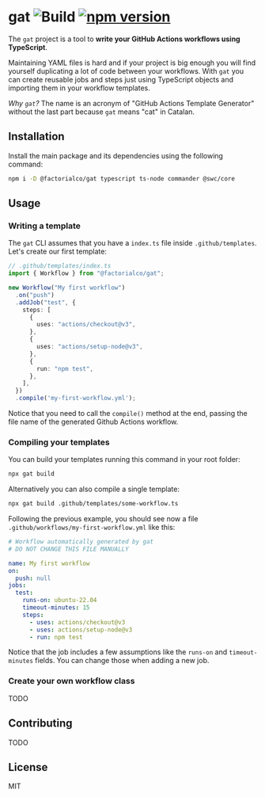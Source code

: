 # gat ![Build](https://github.com/factorialco/gat/actions/workflows/build.yml/badge.svg?branch=main) [![npm version](https://badge.fury.io/js/@factorialco%2Fgat.svg)](https://badge.fury.io/js/@factorialco%2Fgat)

The `gat` project is a tool to **write your GitHub Actions workflows using TypeScript**.

Maintaining YAML files is hard and if your project is big enough you will find yourself duplicating a lot of code between your workflows. With `gat` you can create reusable jobs and steps just using TypeScript objects and importing them in your workflow templates.

_Why `gat`?_ The name is an acronym of "GitHub Actions Template Generator" without the last part because `gat` means "cat" in Catalan.

## Installation

Install the main package and its dependencies using the following command:

```bash
npm i -D @factorialco/gat typescript ts-node commander @swc/core
```

## Usage

### Writing a template

The `gat` CLI assumes that you have a `index.ts` file inside `.github/templates`. Let's create our first template:

```ts
// .github/templates/index.ts
import { Workflow } from "@factorialco/gat";

new Workflow("My first workflow")
  .on("push")
  .addJob("test", {
    steps: [
      {
        uses: "actions/checkout@v3",
      },
      {
        uses: "actions/setup-node@v3",
      },
      {
        run: "npm test",
      },
    ],
  })
  .compile('my-first-workflow.yml');
```

Notice that you need to call the `compile()` method at the end, passing the file name of the generated Github Actions workflow.

### Compiling your templates

You can build your templates running this command in your root folder:

```bash
npx gat build
```

Alternatively you can also compile a single template:

```bash
npx gat build .github/templates/some-workflow.ts
```

Following the previous example, you should see now a file `.github/workflows/my-first-workflow.yml` like this:

```yaml
# Workflow automatically generated by gat
# DO NOT CHANGE THIS FILE MANUALLY

name: My first workflow
on:
  push: null
jobs:
  test:
    runs-on: ubuntu-22.04
    timeout-minutes: 15
    steps:
      - uses: actions/checkout@v3
      - uses: actions/setup-node@v3
      - run: npm test
```

Notice that the job includes a few assumptions like the `runs-on` and `timeout-minutes` fields. You can change those when adding a new job.

### Create your own workflow class

TODO

## Contributing

TODO

## License

MIT
